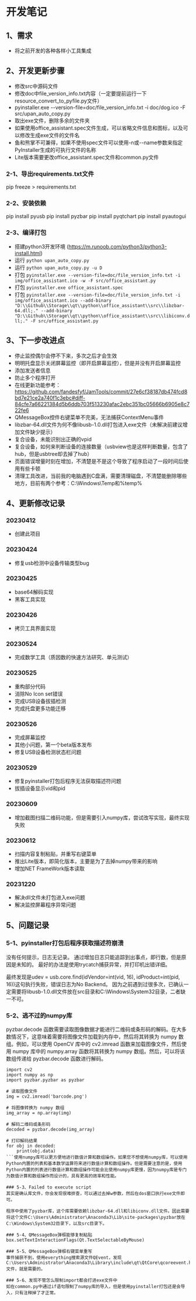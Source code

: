 # 开发笔记

## 1、需求
- 将之前开发的各种各样小工具集成

## 2、开发更新步骤
- 修改src中源码文件
- 修改doc中file_version_info.txt内容（一定要提前运行一下resource_convert_to_pyfile.py文件）
- pyinstaller.exe --version-file=doc/file_version_info.txt -i doc/dog.ico -F src/upan_auto_copy.py
- 取出exe文件，删除多余的文件夹
- 如果使用office_assistant.spec文件生成，可以省略文件信息和图标，以及可以修改生成exe文件的文件名
- 鱼和熊掌不可兼得，如果不使用spec文件可以使用-n或--name参数来指定PyInstaller生成的可执行文件的名称
- Lite版本需要更改office_assistant.spec文件和common.py文件

### 2-1、导出requirements.txt文件
pip freeze > requirements.txt

### 2-2、安装依赖
pip install pyusb
pip install pyzbar
pip install pyqtchart
pip install pyautogui

### 2-3、编译打包
- 搭建python3开发环境 (https://m.runoob.com/python3/python3-install.html)
- 运行 `python upan_auto_copy.py`
- 运行 `python upan_auto_copy.py -u D`
- 打包 `pyinstaller.exe --version-file=doc/file_version_info.txt -i img/office_assistant.ico -w -F src/office_assistant.py`
- 打包 `pyinstaller.exe office_assistant.spec`
- 打包 `pyinstaller.exe --version-file=doc/file_version_info.txt -i img/office_assistant.ico --add-binary "D:\\Github\\Storage\\qt\\python\\office_assistant\\src\\libzbar-64.dll;." --add-binary "D:\\Github\\Storage\\qt\\python\\office_assistant\\src\\libiconv.dll;." -F src/office_assistant.py`

## 3、下一步改进点
- 停止监控偶尔会停不下来，多次之后才会生效
- 明明托盘显示关闭屏幕监控（即开启屏幕监控），但是并没有开启屏幕监控
- 添加发送者信息
- 防止多个程序打开
- 在线更新功能参考：https://github.com/fandesfyf/JamTools/commit/27e6cf38187db474fcd8bd7e21ce2a740f1c3ebc#diff-84cfe7a66221384d5b6ddb703f513230afac2ebc351bc05666b6905e8c722fe6
- QMessageBox控件右键菜单不完美，无法捕获ContextMenu事件
- libzbar-64.dll文件为何不像libusb-1.0.dll打包进入exe文件（未解决前建议增加文件缺少提示）
- 复合设备，未能识别出正确的vpid
- 复合设备，如何来判断设备的连接数量（usbview也是这样判断数量，包含了hub，但是usbtree却去掉了hub）
- 页面错误增量时刻在增加，不清楚是不是这个导致了程序启动了一段时间后使用有些卡顿
- 清理工具改进，当前我的电脑遇到C盘满，需要清理磁盘，不清楚能删除哪些地方，目前有两个参考：C:\Windows\Temp和%temp%

## 4、更新修改记录

### 20230412
- 创建此项目

### 20230424
- 修复usb检测中设备传输类型bug

### 20230425
- base64解码实现
- 黑客工具实现

### 20230426
- 拷贝工具界面实现

### 20230524
- 完成数学工具（质因数的快速方法研究、单元测试）

### 20230525
- 重构部分代码
- 消除No Icon set错误
- 完成USB设备拔插检测
- 完成托盘更多功能迁移

### 20230526
- 完成屏幕监控
- 其他小问题，第一个beta版本发布
- 修复USB设备检测状态栏问题

### 20230529
- 修复pyinstaller打包后程序无法获取描述符问题
- 拔插设备显示vid和pid

### 20230609
- 增加截图扫描二维码功能，但是需要引入numpy库，尝试改写实现，最终实现失败

### 20230612
- 扫描内容复制粘贴，并重写右键菜单
- 推出Lite版本，即简化版本，主要是为了去掉numpy带来的影响
- 增加NET FrameWork版本读取

### 20231220
- 解决dll文件未打包进入exe问题
- 解决监控屏幕程序异常问题

## 5、问题记录

### 5-1、pyinstaller打包后程序获取描述符崩溃
没有任何提示，日志无记录。
通过增加日志只能追踪到出事点，即行数，但是原因是未知的。
最好的办法是使用trycatch捕获异常，并打印机出错详细。

最终发现是udev = usb.core.find(idVendor=int(vid, 16), idProduct=int(pid, 16))这句执行失败，错误日志为No Backend。
因为之前遇到过很多次，已确认一定需要将libusb-1.0.dll文件放在src目录和C:\Windows\System32目录，二者缺一不可。

### 5-2、逃不过的numpy库
pyzbar.decode 函数需要读取图像数据才能进行二维码或条形码的解码。在大多数情况下，这意味着需要将图像文件加载到内存中，然后将其转换为 numpy 数组。例如，可以使用 OpenCV 库中的 cv2.imread 函数来加载图像文件，然后使用 numpy 库中的 numpy.array 函数将其转换为 numpy 数组。然后，可以将该数组传递给 pyzbar.decode 函数进行解码。
```
import cv2
import numpy as np
import pyzbar.pyzbar as pyzbar

# 读取图像文件
img = cv2.imread('barcode.png')

# 将图像转换为 numpy 数组
img_array = np.array(img)

# 解码二维码或条形码
decoded = pyzbar.decode(img_array)

# 打印解码结果
for obj in decoded:
    print(obj.data)
```使用numpy库可以更方便地进行数值计算和数组操作。如果您不想使用numpy库，可以使用Python内置的列表和基本数学运算符来进行数值计算和数组操作。但是需要注意的是，使用Python内置的列表进行数值计算和数组操作可能会比使用numpy库更慢，因为numpy库是专门为数值计算和数组操作而设计的，具有更高的效率和性能。

### 5-3、Failed to execute script 
其实是确认库文件，你会发现很难排查，可以通过去掉w参数，然后在dos窗口执行exe文件即可。

程序中使用了pyzbar库，这个库需要依赖libzbar-64.dll和libiconv.dll文件。因此需要将这个文件C:\Users\Administrator\Anaconda3\Lib\site-packages\pyzbar放在C:\Windows\System32目录下，以及src目录下。

### 5-4、QMessageBox弹框能够复制粘贴
box.setTextInteractionFlags(Qt.TextSelectableByMouse)

### 5-5、QMessageBox弹框右键菜单重写
事件捕获不到，使用everything搜索源文件QEvent，发现C:\Users\Administrator\Anaconda3\Library\include\qt\QtCore\qcoreevent.h文件，就是需要的。

### 5-6、发现不管怎么限制import都会打进exe文件中
如在common.py中通过if语句限制了numpy库的导入，但是使用pyinstaller打包还是会导入，只有注释掉了才正常。






